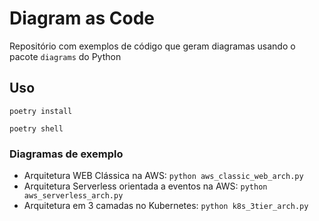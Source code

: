 # Diagram as Code

Repositório com exemplos de código que geram diagramas usando o pacote `diagrams` do Python

## Uso

`poetry install`

`poetry shell`

### Diagramas de exemplo
- Arquitetura WEB Clássica na AWS: `python aws_classic_web_arch.py`
- Arquitetura Serverless orientada a eventos na AWS: `python aws_serverless_arch.py`
- Arquitetura em 3 camadas no Kubernetes: `python k8s_3tier_arch.py`